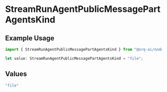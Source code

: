 # StreamRunAgentPublicMessagePartAgentsKind

## Example Usage

```typescript
import { StreamRunAgentPublicMessagePartAgentsKind } from "@orq-ai/node/models/operations";

let value: StreamRunAgentPublicMessagePartAgentsKind = "file";
```

## Values

```typescript
"file"
```